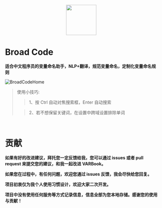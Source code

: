 <br />

<div align="center">
    <a href="https://varbook.uiuing.com" target="_blank">
        <img src="http://139.159.194.35:8100/favicon.ico" width="100" height="100">
    </a>
</div>

# Broad Code

**适合中文程序员的变量命名助手，NLP+翻译，规范变量命名，定制化变量命名规则**

![BroadCodeHome](http://139.159.194.35:8100/pic.png)

> 使用小技巧:
>
> > 1、按 Ctrl 自动对焦搜索框，Enter 自动搜索
>
> > 2、若不想保留关键词，在设置中跨域设置排除单词

<br />

# 贡献

**如果有好的改进建议，拜托您一定反馈给我，您可以通过 issues 或者 pull request 来提交您的建议，和我一起改进 VARBook。**

**如果您在过程中，有任何问题，欢迎您通过 issues 反馈，我会尽快给您回复。**

**项目初衷仅为我个人使用习惯设计，欢迎大家二次开发。**

**项目中没有使用任何服务等方式记录信息，信息全部为您本地存储。感谢您的使用与贡献！**
